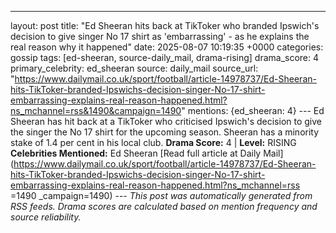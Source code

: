 ---
layout: post
title: "Ed Sheeran hits back at TikToker who branded Ipswich's decision to give singer No 17 shirt as 'embarrassing' - as he explains the real reason why it happened"
date: 2025-08-07 10:19:35 +0000
categories: gossip
tags: [ed-sheeran, source-daily_mail, drama-rising]
drama_score: 4
primary_celebrity: ed_sheeran
source: daily_mail
source_url: "https://www.dailymail.co.uk/sport/football/article-14978737/Ed-Sheeran-hits-TikToker-branded-Ipswichs-decision-singer-No-17-shirt-embarrassing-explains-real-reason-happened.html?ns_mchannel=rss&1490&campaign=1490"
mentions: {ed_sheeran: 4} --- Ed Sheeran has hit back at a TikToker who criticised Ipswich's decision to give the singer the No 17 shirt for the upcoming season. Sheeran has a minority stake of 1.4 per cent in his local club. **Drama Score:** 4 | **Level:** RISING **Celebrities Mentioned:** Ed Sheeran [Read full article at Daily Mail](https://www.dailymail.co.uk/sport/football/article-14978737/Ed-Sheeran-hits-TikToker-branded-Ipswichs-decision-singer-No-17-shirt-embarrassing-explains-real-reason-happened.html?ns_mchannel=rss =1490 _campaign=1490) --- *This post was automatically generated from RSS feeds. Drama scores are calculated based on mention frequency and source reliability.*